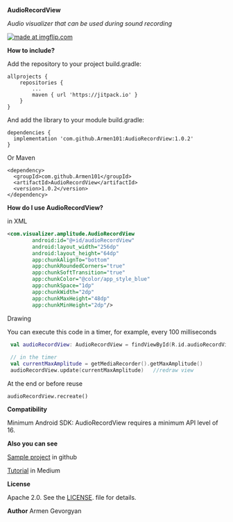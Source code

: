 **AudioRecordView**

*Audio visualizer that can be used during sound recording*

<a href="https://imgflip.com/gif/3keacb"><img src="https://i.imgflip.com/3keacb.gif" title="made at imgflip.com"/></a>

**How to include?**

Add the repository to your project build.gradle:
```
allprojects {
    repositories {
        ...
        maven { url 'https://jitpack.io' }
    }
}
```
And add the library to your module build.gradle:
```
dependencies {
  implementation 'com.github.Armen101:AudioRecordView:1.0.2'
}
```
Or Maven
```
<dependency>
  <groupId>com.github.Armen101</groupId>
  <artifactId>AudioRecordView</artifactId>
  <version>1.0.2</version>
</dependency>
```

**How do I use AudioRecordView?**

in XML 

```xml
<com.visualizer.amplitude.AudioRecordView
        android:id="@+id/audioRecordView"
        android:layout_width="256dp"
        android:layout_height="64dp"
        app:chunkAlignTo="bottom"                                  
        app:chunkRoundedCorners="true"
        app:chunkSoftTransition="true"                                  
        app:chunkColor="@color/app_style_blue"
        app:chunkSpace="1dp"
        app:chunkWidth="2dp"
        app:chunkMaxHeight="48dp"
        app:chunkMinHeight="2dp"/>
```
Drawing

You can execute this code in a timer, for example, every 100 milliseconds

```kotlin
 val audioRecordView: AudioRecordView = findViewById(R.id.audioRecordView)
 
 // in the timer
 val currentMaxAmplitude = getMediaRecorder().getMaxAmplitude()
 audioRecordView.update(currentMaxAmplitude)   //redraw view
```

At the end or before reuse
```
audioRecordView.recreate()
```
**Compatibility**

Minimum Android SDK: AudioRecordView requires a minimum API level of 16.

**Also you can see**

[Sample project](https://github.com/Armen101/AudioRecordViewSample) in github

[Tutorial](https://medium.com/@gevorgyanweb/audiorecordview-or-simplest-and-best-audio-visualizer-for-android-4fcec59608) in Medium

**License**

Apache 2.0. See the [LICENSE](https://github.com/Armen101/AudioRecordView/blob/master/LICENSE). file for details.

**Author**
Armen Gevorgyan
